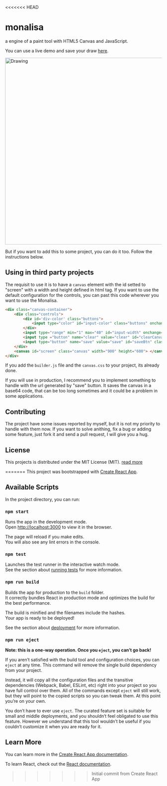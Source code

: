 <<<<<<< HEAD
# monalisa
a engine of a paint tool with HTML5 Canvas and JavaScript.

You can use a live demo and save your draw [here](http://blog.netoguimaraes.com.br/monalisa). 

<img src="https://github.com/netoguimaraes/monalisa/blob/master/monalisa_thumbnail.png" alt="Drawing" width="600" height="auto" />

But if you want to add this to some project, you can do it too. Follow the instructions below.



## Using in third party projects

The requisit to use it is to have a <code>canvas</code> element with the id setted to "screen" with a width and height defined in html tag. If you want to use the default configuration for the controls, you can past this code wherever you want to use the Monalisa. 

```html
<div class="canvas-container">
	<div class="controls">
		<div id='div-color' class="buttons">
			<input type="color" id="input-color" class="buttons" onchange="changeColor(this.value);">
		</div>
		<input type="range" min="1" max="40" id="input-width" onchange="changeWidth(this.value);">
		<input type ="button" name="clear" value="clear" id="clearCanvas" class="buttons"/>
		<input type="button" name="save" value="save" id="saveBtn" class="buttons" />
	</div>
	<canvas id="screen" class="canvas" width="900" height="600"> </canvas>
</div>
```

If you add the <code>builder.js</code> file and the <code>canvas.css</code> to your project, its already done. 

If you will use in production, I recommend you to implement something to handle with the url generated by "save" button. It saves the canvas in a base64 code, that can be too long sometimes and it could be a problem in some applications. 

## Contributing

The project have some issues reported by myself, but it is not my priority to handle with them now. If you want to solve anithing, fix a bug or adding some feature, just fork it and send a pull request, I will give you a hug.

## License

This projects is distributed under the MIT License (MIT). [read more](https://github.com/netoguimaraes/monalisa/blob/master/LICENSE.md)


=======
This project was bootstrapped with [Create React App](https://github.com/facebook/create-react-app).

## Available Scripts

In the project directory, you can run:

### `npm start`

Runs the app in the development mode.<br>
Open [http://localhost:3000](http://localhost:3000) to view it in the browser.

The page will reload if you make edits.<br>
You will also see any lint errors in the console.

### `npm test`

Launches the test runner in the interactive watch mode.<br>
See the section about [running tests](https://facebook.github.io/create-react-app/docs/running-tests) for more information.

### `npm run build`

Builds the app for production to the `build` folder.<br>
It correctly bundles React in production mode and optimizes the build for the best performance.

The build is minified and the filenames include the hashes.<br>
Your app is ready to be deployed!

See the section about [deployment](https://facebook.github.io/create-react-app/docs/deployment) for more information.

### `npm run eject`

**Note: this is a one-way operation. Once you `eject`, you can’t go back!**

If you aren’t satisfied with the build tool and configuration choices, you can `eject` at any time. This command will remove the single build dependency from your project.

Instead, it will copy all the configuration files and the transitive dependencies (Webpack, Babel, ESLint, etc) right into your project so you have full control over them. All of the commands except `eject` will still work, but they will point to the copied scripts so you can tweak them. At this point you’re on your own.

You don’t have to ever use `eject`. The curated feature set is suitable for small and middle deployments, and you shouldn’t feel obligated to use this feature. However we understand that this tool wouldn’t be useful if you couldn’t customize it when you are ready for it.

## Learn More

You can learn more in the [Create React App documentation](https://facebook.github.io/create-react-app/docs/getting-started).

To learn React, check out the [React documentation](https://reactjs.org/).
>>>>>>> Initial commit from Create React App
